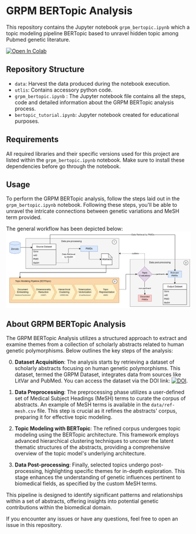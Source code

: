 
# GRPM BERTopic Analysis
This repository contains the Jupyter notebook `grpm_bertopic.ipynb` which a topic modeling pipeline BERTopic based to unravel hidden topic among Pubmed genetic literature.

[![Open In Colab](https://colab.research.google.com/assets/colab-badge.svg)](https://colab.research.google.com/github/johndef64/grpm_bertopic/blob/main/grpm_bertopic.ipynb)


## Repository Structure
- `data`: Harvest the data produced during the notebook execution.
- `utlis`: Contains accessory python code.
- `grpm_bertopic.ipynb` : The Jupyter notebook file contains all the steps, code and detailed information about the GRPM BERTopic analysis process.
- `bertopic_tutorial.ipynb`: Jupyter notebook created for educational purposes.

## Requirements
All required libraries and their specific versions used for this project are listed within the `grpm_bertopic.ipynb` notebook. Make sure to install these dependencies before go through the notebook.

## Usage
To perform the GRPM BERTopic analysis, follow the steps laid out in the `grpm_bertopic.ipynb` notebook. Following these steps, you'll be able to unravel the intricate connections between genetic variations and MeSH term provided.

The general workflow has been depicted below:
![Workflow](data/workflow_chart.png)

## About GRPM BERTopic Analysis

The GRPM BERTopic Analysis utilizes a structured approach to extract and examine themes from a collection of scholarly abstracts related to human genetic polymorphisms. Below outlines the key steps of the analysis:

0. **Dataset Acquisition**: The analysis starts by retrieving a dataset of scholarly abstracts focusing on human genetic polymorphisms. This dataset, termed the GRPM Dataset, integrates data from sources like LitVar and PubMed. You can access the dataset via the DOI link: [![DOI](https://zenodo.org/badge/DOI/10.5281/zenodo.14052302.svg)](https://doi.org/10.5281/zenodo.14052302).

1. **Data Preprocessing**: The preprocessing phase utilizes a user-defined set of Medical Subject Headings (MeSH) terms to curate the corpus of abstracts. An example of MeSH terms is available in the `data/ref-mesh.csv` file. This step is crucial as it refines the abstracts' corpus, preparing it for effective topic modeling.

2. **Topic Modeling with BERTopic**: The refined corpus undergoes topic modeling using the BERTopic architecture. This framework employs advanced hierarchical clustering techniques to uncover the latent thematic structures of the abstracts, providing a comprehensive overview of the topic model's underlying architecture.

3. **Data Post-processing**: Finally, selected topics undergo post-processing, highlighting specific themes for in-depth exploration. This stage enhances the understanding of genetic influences pertinent to biomedical fields, as specified by the custom MeSH terms.

This pipeline is designed to identify significant patterns and relationships within a set of abstracts, offering insights into potential genetic contributions within the biomedical domain.


If you encounter any issues or have any questions, feel free to open an issue in this repository.

